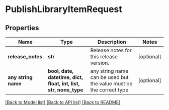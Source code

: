 # PublishLibraryItemRequest


## Properties
Name | Type | Description | Notes
------------ | ------------- | ------------- | -------------
**release_notes** | **str** | Release notes for this release version. | [optional] 
**any string name** | **bool, date, datetime, dict, float, int, list, str, none_type** | any string name can be used but the value must be the correct type | [optional]

[[Back to Model list]](../README.md#documentation-for-models) [[Back to API list]](../README.md#documentation-for-api-endpoints) [[Back to README]](../README.md)


